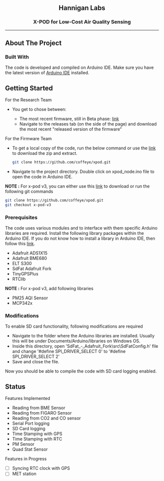 <!-- PROJECT LOGO -->
<div align="center">
  <h2 align="center">Hannigan Labs</h2>

  <h3 align="center">
    X-POD for Low-Cost Air Quality Sensing 
    <br />
  </h3>
</div>

***
## About The Project

### Built With
The code is developed and compiled on Arduino IDE. Make sure you have the latest version of [Arduino IDE](https://www.arduino.cc/en/software) installed.

<!-- GETTING STARTED -->
## Getting Started
For the Research Team
* You get to chose between:
  
    * The most recent firmware, still in Beta phase: [link](https://github.com/coffeye/xpod/archive/refs/heads/main.zip)
    * Navigate to the releases tab (on the side of the page) and download the most recent "released version of the firmware"

For the Firmware Team
* To get a local copy of the code, run the below command or use the [link](https://github.com/coffeye/xpod/archive/refs/heads/main.zip) to download the zip and extract.
   ```sh
   git clone https://github.com/coffeye/xpod.git
   ```
* Navigate to the project directory. Double click on xpod_node.ino file to open the code in Arduino IDE.

**NOTE :** For x-pod v3, you can either use this [link](https://github.com/coffeye/xpod/archive/refs/heads/x-pod-v3.zip) to download or run the following git commands
   ```sh
   git clone https://github.com/coffeye/xpod.git
   git checkout x-pod-v3
   ```
### Prerequisites

The code uses various modules and to interface with them specific Arduino libraries are required. Install the following library packages within the Arduino IDE. If you do not know how to install a library in Arduino IDE, then follow this [link](https://docs.arduino.cc/software/ide-v2/tutorials/ide-v2-installing-a-library).

* Adafruit ADS1X15
* Adafruit BME680
* ELT S300
* SdFat Adafruit Fork
* TinyGPSPlus
* RTClib

**NOTE :** For x-pod v3, add following libraries
* PM25 AQI Sensor
* MCP342x

### Modifications
To enable SD card functionality, following modifications are required
* Navigate to the folder where the Arduino libraries are installed. Usually this will be under Documents/Arduino/libraries on Windows OS.
* Inside this directory, open 'SdFat_-_Adafruit_Fork\src\SdFatConfig.h' file and change '#define SPI_DRIVER_SELECT 0' to '#define SPI_DRIVER_SELECT 2'
* Save and close the file.

Now you should be able to compile the code with SD card logging enabled.

<!-- ROADMAP -->
## Status

Features Implemented
- Reading from BME Sensor
- Reading from FIGARO Sensor
- Reading from CO2 and CO sensor
- Serial Port logging
- SD Card logging
- Time Stamping with GPS
- Time Stamping with RTC
- PM Sensor
- Quad Stat Sensor

Features in Progress
- [ ] Syncing RTC clock with GPS
- [ ] MET station
